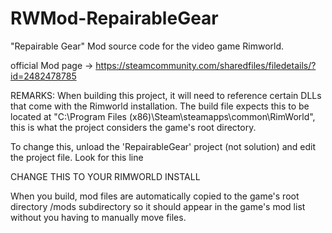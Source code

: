 # RWMod-RepairableGear
"Repairable Gear" Mod source code for the video game Rimworld.

official Mod page -> https://steamcommunity.com/sharedfiles/filedetails/?id=2482478785

REMARKS:
When building this project, it will need to reference certain DLLs that come with the Rimworld installation. 
The build file expects this to be located at "C:\Program Files (x86)\Steam\steamapps\common\RimWorld\", this is what the project considers the game's root directory.

To change this, unload the 'RepairableGear' project (not solution) and edit the project file. Look for this line

<GameDir>CHANGE THIS TO YOUR RIMWORLD INSTALL</GameDir>



When you build, mod files are automatically copied to the game's root directory /mods subdirectory so it should appear in the game's mod list without you having to manually
move files.